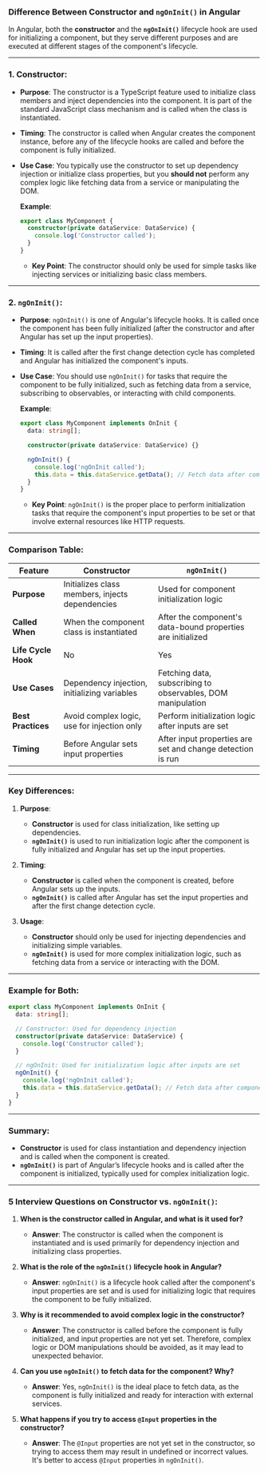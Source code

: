 ### Difference Between Constructor and `ngOnInit()` in Angular

In Angular, both the **constructor** and the **`ngOnInit()`** lifecycle hook are used for initializing a component, but they serve different purposes and are executed at different stages of the component's lifecycle.

---

### 1. **Constructor**:

- **Purpose**: The constructor is a TypeScript feature used to initialize class members and inject dependencies into the component. It is part of the standard JavaScript class mechanism and is called when the class is instantiated.
- **Timing**: The constructor is called when Angular creates the component instance, before any of the lifecycle hooks are called and before the component is fully initialized.
- **Use Case**: You typically use the constructor to set up dependency injection or initialize class properties, but you **should not** perform any complex logic like fetching data from a service or manipulating the DOM.

   **Example**:
   ```typescript
   export class MyComponent {
     constructor(private dataService: DataService) {
       console.log('Constructor called');
     }
   }
   ```

   - **Key Point**: The constructor should only be used for simple tasks like injecting services or initializing basic class members.

---

### 2. **`ngOnInit()`**:

- **Purpose**: `ngOnInit()` is one of Angular's lifecycle hooks. It is called once the component has been fully initialized (after the constructor and after Angular has set up the input properties).
- **Timing**: It is called after the first change detection cycle has completed and Angular has initialized the component's inputs.
- **Use Case**: You should use `ngOnInit()` for tasks that require the component to be fully initialized, such as fetching data from a service, subscribing to observables, or interacting with child components.

   **Example**:
   ```typescript
   export class MyComponent implements OnInit {
     data: string[];

     constructor(private dataService: DataService) {}

     ngOnInit() {
       console.log('ngOnInit called');
       this.data = this.dataService.getData(); // Fetch data after component initialization
     }
   }
   ```

   - **Key Point**: `ngOnInit()` is the proper place to perform initialization tasks that require the component's input properties to be set or that involve external resources like HTTP requests.

---

### Comparison Table:

| Feature                    | Constructor                                     | `ngOnInit()`                                  |
|----------------------------|-------------------------------------------------|-----------------------------------------------|
| **Purpose**                 | Initializes class members, injects dependencies | Used for component initialization logic       |
| **Called When**             | When the component class is instantiated        | After the component's data-bound properties are initialized |
| **Life Cycle Hook**         | No                                              | Yes                                           |
| **Use Cases**               | Dependency injection, initializing variables    | Fetching data, subscribing to observables, DOM manipulation |
| **Best Practices**          | Avoid complex logic, use for injection only     | Perform initialization logic after inputs are set |
| **Timing**                  | Before Angular sets input properties            | After input properties are set and change detection is run |

---

### Key Differences:

1. **Purpose**:
   - **Constructor** is used for class initialization, like setting up dependencies.
   - **`ngOnInit()`** is used to run initialization logic after the component is fully initialized and Angular has set up the input properties.

2. **Timing**:
   - **Constructor** is called when the component is created, before Angular sets up the inputs.
   - **`ngOnInit()`** is called after Angular has set the input properties and after the first change detection cycle.

3. **Usage**:
   - **Constructor** should only be used for injecting dependencies and initializing simple variables.
   - **`ngOnInit()`** is used for more complex initialization logic, such as fetching data from a service or interacting with the DOM.

---

### Example for Both:

```typescript
export class MyComponent implements OnInit {
  data: string[];

  // Constructor: Used for dependency injection
  constructor(private dataService: DataService) {
    console.log('Constructor called');
  }

  // ngOnInit: Used for initialization logic after inputs are set
  ngOnInit() {
    console.log('ngOnInit called');
    this.data = this.dataService.getData(); // Fetch data after component initialization
  }
}
```

---

### Summary:

- **Constructor** is used for class instantiation and dependency injection and is called when the component is created.
- **`ngOnInit()`** is part of Angular’s lifecycle hooks and is called after the component is initialized, typically used for complex initialization logic.

---

### 5 Interview Questions on Constructor vs. `ngOnInit()`:

1. **When is the constructor called in Angular, and what is it used for?**
   - **Answer**: The constructor is called when the component is instantiated and is used primarily for dependency injection and initializing class properties.

2. **What is the role of the `ngOnInit()` lifecycle hook in Angular?**
   - **Answer**: `ngOnInit()` is a lifecycle hook called after the component's input properties are set and is used for initializing logic that requires the component to be fully initialized.

3. **Why is it recommended to avoid complex logic in the constructor?**
   - **Answer**: The constructor is called before the component is fully initialized, and input properties are not yet set. Therefore, complex logic or DOM manipulations should be avoided, as it may lead to unexpected behavior.

4. **Can you use `ngOnInit()` to fetch data for the component? Why?**
   - **Answer**: Yes, `ngOnInit()` is the ideal place to fetch data, as the component is fully initialized and ready for interaction with external services.

5. **What happens if you try to access `@Input` properties in the constructor?**
   - **Answer**: The `@Input` properties are not yet set in the constructor, so trying to access them may result in undefined or incorrect values. It's better to access `@Input` properties in `ngOnInit()`.

